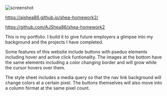 ![screenshot](https://user-images.githubusercontent.com/97988155/156272642-b380c7d3-517f-429b-9a0f-af9172d64194.png)

https://ajshea86.github.io/shea-homework2/


https://github.com/AJShea86/shea-homework2



This is my portfolio. I build it to give future employers a glimpse into my background and the projects I have completed.

Some features of this website include buttons with pseduo elements including hover and active click funtionality. The images at the bottom have the same elements including a color changing border and will grow while the cursor hovers over them. 

The style sheet includes a media query so that the nav link background will change colors at a certain pixel. The buttons themselves will also move into a column format at the same pixel count.
